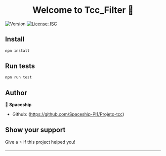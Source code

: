 <h1 align="center">Welcome to Tcc_Filter 👋</h1>
<p>
  <img alt="Version" src="https://img.shields.io/badge/version-1.0.0-blue.svg?cacheSeconds=2592000" />
  <a href="#" target="_blank">
    <img alt="License: ISC" src="https://img.shields.io/badge/License-ISC-yellow.svg" />
  </a>
</p>

## Install

```sh
npm install
```

## Run tests

```sh
npm run test
```

## Author

👤 **Spaceship**

* Github: (https://github.com/Spaceship-PI1/Projeto-tcc)

## Show your support

Give a ⭐️ if this project helped you!

***
